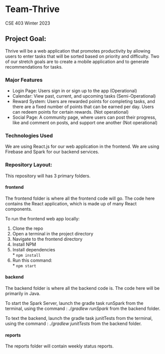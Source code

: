 # Team-Thrive
CSE 403
Winter 2023

## Project Goal:
Thrive will be a web application that promotes productivity by allowing users to enter tasks that will be sorted based on priority and difficulty. Two of our stretch goals are to create a mobile application and to generate recommendations for tasks.

### Major Features
* Login Page: Users sign in or sign up to the app (Operational)
* Calendar: View past, current, and upcoming tasks (Semi-Operational)
* Reward System: Users are rewarded points for completing tasks, and there are a fixed number of points that can be earned per day. Users can redeem points for certain rewards. (Not operational)
* Social Page: A community page, where users can post their progress, like and comment on posts, and support one another (Not operational)

### Technologies Used
We are using React.js for our web application in the frontend. We are using Firebase and Spark for our backend services.


### Repository Layout:
This repository will has 3 primary folders. 
#### frontend
The frontend folder is where all the frontend code will go. The code here contains the React application, which is made up of many React components. 

To run the frontend web app locally:
  1. Clone the repo
  2. Open a terminal in the project directory
  3. Navigate to the frontend directory
  4. Install NPM
  5. Install dependencies   
    * `npm install`
  6. Run this command:   
    * `npm start`

#### backend
The backend folder is where all the backend code is. The code here will be primarily in Java.

To start the Spark Server, launch the gradle task runSpark from the terminal, using the command :
*./gradlew runSpark* from the backend folder.

To text the backend, launch the gradle task junitTests from the terminal, using the command :
*./gradlew junitTests* from the backend folder.
#### reports
The reports folder will contain weekly status reports.
